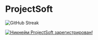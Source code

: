 # ProjectSoft

![GitHub Streak](http://github-readme-streak-stats.herokuapp.com?user=ProjectSoft-STUDIONIONS&locale=ru&mode=weekly)

<a href="https://mynickname.com/projectsoft" target="_blank">
	<img src="https://mynickname.com/img.php?nick=ProjectSoft&sert=2&text=t5" alt="Никнейм ProjectSoft зарегистрирован!" border="0" />
</a>

<!-- prettier-ignore-start -->
<!-- BEGIN EXAMPLE-YOUTUBE-CARDS -->

<!-- END EXAMPLE-YOUTUBE-CARDS -->
<!-- prettier-ignore-end -->
